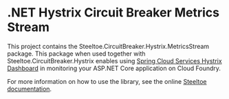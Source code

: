 # .NET Hystrix Circuit Breaker Metrics Stream

This project contains the Steeltoe.CircuitBreaker.Hystrix.MetricsStream package. This package when used together with Steeltoe.CircuitBreaker.Hystrix enables using [Spring Cloud Services Hystrix Dashboard](https://docs.pivotal.io/spring-cloud-services/1-3/common/circuit-breaker/) in monitoring your ASP.NET Core application on Cloud Foundry.

For more information on how to use the library, see the online [Steeltoe documentation](https://steeltoe.io/).
